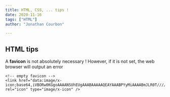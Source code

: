 ```yaml
---
title: HTML, CSS, ... tips !
date: 2020-11-16
tags: ["HTML"]
author: "Jonathan Courbon"

---
```


## HTML tips
A **favicon** is not absolutely necessary ! However, if it is not set, the web browser will output an error

    <!-- empty favicon -->
    <link href="data:image/x-icon;base64,iVBORw0KGgoAAAANSUhEUgAAABAAAAAQEAYAAABPYyMiAAAABmJLR0T///////8JWPfcAAAACXBIWXMAAABIAAAASABGyWs+AAAAF0lEQVRIx2NgGAWjYBSMglEwCkbBSAcACBAAAeaR9cIAAAAASUVORK5CYII=" rel="icon" type="image/x-icon" />
